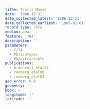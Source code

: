 ```yaml
---
title: Trolls Mosse
date: '1986-12-31'
date_collected_latest: '1986-12-31'
date_collected_earliest: '1986-01-01'
record_type: core
medium: peat
feature: '704'
description: ''
parameters:
  - C/14
  - Pb/isotopes
  - Pb/extractable
publications:
  - brannvall_etal97
  - renberg_etal00
  - renberg_etal01
geo_error: 0.0
geometry: ''
bbox: ~
longitude: ''
latitude: ''
---
```

